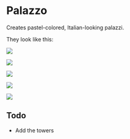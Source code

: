 # Palazzo

Creates pastel-colored, Italian-looking palazzi.

They look like this:

![](https://i.imgur.com/7wd4Iq2.png)

![](https://i.imgur.com/NtYrDoY.png)

![](https://i.imgur.com/nKbLyN1.png)

![](https://i.imgur.com/LB8s1SM.png)

![](https://i.imgur.com/cktL0je.png)


## Todo

* Add the towers
